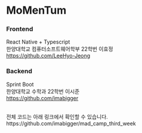 # MoMenTum

    
### Frontend
React Native + Typescript<br>
한양대학교 컴퓨터소프트웨어학부 22학번 이효정  <br>
https://github.com/LeeHyo-Jeong
  
  
### Backend
Sprint Boot<br>
한양대학교 수학과 22학번 이시준  <br>
https://github.com/imabigger


  <br>
전체 코드는 아래 링크에서 확인할 수 있습니다.    <br>
https://github.com/imabigger/mad_camp_third_week
